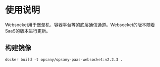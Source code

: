 # 使用说明

Websocket用于堡垒机、容器平台等的底层通信通道。Websocket的版本随着SaaS的版本进行更新。

## 构建镜像

```
docker build -t opsany/opsany-paas-websocket:v2.2.3 .
```

